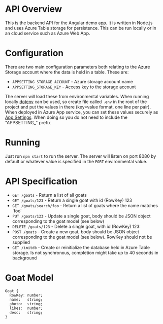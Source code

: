 # API Overview
This is the backend API for the Angular demo app. It is written in Node.js and uses Azure Table storage for persistence. This can be run locally or in an cloud service such as Azure Web App.


# Configuration
There are two main configuration parameters both relating to the Azure Storage account where the data is held in a table. These are:
- `APPSETTING_STORAGE_ACCOUNT` - Azure storage account name
- `APPSETTING_STORAGE_KEY` - Access key to the storage account

The server will load these from environmental variables. When running locally [dotenv](https://www.npmjs.com/package/dotenv) can be used, so create file called `.env` in the root of the project and put the values in there (key=value format, one line per pair).  
When deployed in Azure App service, you can set these values securely as [App Settings](https://docs.microsoft.com/en-us/azure/app-service-web/web-sites-configure). When doing so you do not need to include the "APPSETTING_" prefix


# Running
Just run `npm start` to run the server. The server will listen on port 8080 by default or whatever value is specified in the `PORT` environmental value.


# API Specification
- `GET /goats` - Return a list of all goats
- `GET /goats/123` - Return a single goat with id (RowKey) 123
- `GET /goats/search/foo` - Return a list of goats where the name matches 'foo'
- `PUT /goats/123` - Update a single goat, body should be JSON object corresponding to the goat model (see below)
- `DELETE /goats/123` - Delete a single goat, with id (RowKey) 123
- `POST /goats` - Create a new goat, body should be JSON object corresponding to the goat model (see below). RowKey should not be supplied
- `GET /initdb` - Create or reinitialize the database held in Azure Table storage. Is not synchronous, completion might take up to 40 seconds in background


# Goat Model
```
Goat {
  RowKey: number;
  name:   string;
  photo:  string;
  likes:  number;
  desc:   string;
}
```
